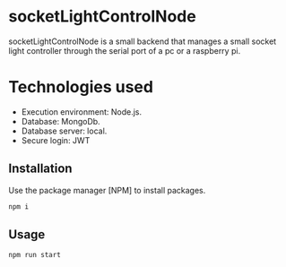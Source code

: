 # socketLightControlNode

socketLightControlNode is a small backend that manages a small socket light controller through the serial port of a pc or a raspberry pi.

# Technologies used

* Execution environment: Node.js.
* Database: MongoDb.
* Database server: local.
* Secure login: JWT

## Installation

Use the package manager [NPM] to install packages.

```bash
npm i
```

## Usage

```
npm run start
```